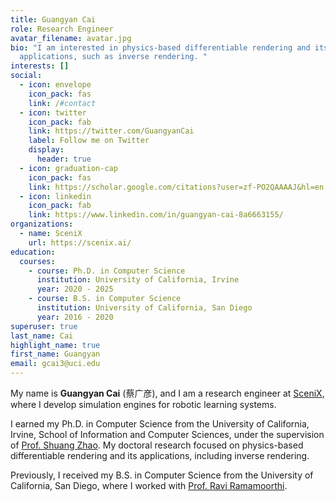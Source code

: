 ```yaml
---
title: Guangyan Cai
role: Research Engineer
avatar_filename: avatar.jpg
bio: "I am interested in physics-based differentiable rendering and its
  applications, such as inverse rendering. "
interests: []
social:
  - icon: envelope
    icon_pack: fas
    link: /#contact
  - icon: twitter
    icon_pack: fab
    link: https://twitter.com/GuangyanCai
    label: Follow me on Twitter
    display:
      header: true
  - icon: graduation-cap
    icon_pack: fas
    link: https://scholar.google.com/citations?user=zf-PO2QAAAAJ&hl=en
  - icon: linkedin
    icon_pack: fab
    link: https://www.linkedin.com/in/guangyan-cai-8a6663155/
organizations:
  - name: SceniX
    url: https://scenix.ai/
education:
  courses:
    - course: Ph.D. in Computer Science
      institution: University of California, Irvine
      year: 2020 - 2025
    - course: B.S. in Computer Science
      institution: University of California, San Diego
      year: 2016 - 2020
superuser: true
last_name: Cai
highlight_name: true
first_name: Guangyan
email: gcai3@uci.edu
---
```

My name is **Guangyan Cai** (蔡广彦), and I am a research engineer at [SceniX](https://scenix.ai/), where I develop simulation engines for robotic learning systems.

I earned my Ph.D. in Computer Science from the University of California, Irvine, School of Information and Computer Sciences, under the supervision of [Prof. Shuang Zhao](https://shuangz.com/). My doctoral research focused on physics-based differentiable rendering and its applications, including inverse rendering.

Previously, I received my B.S. in Computer Science from the University of California, San Diego, where I worked with [Prof. Ravi Ramamoorthi](https://cseweb.ucsd.edu//~ravir/).